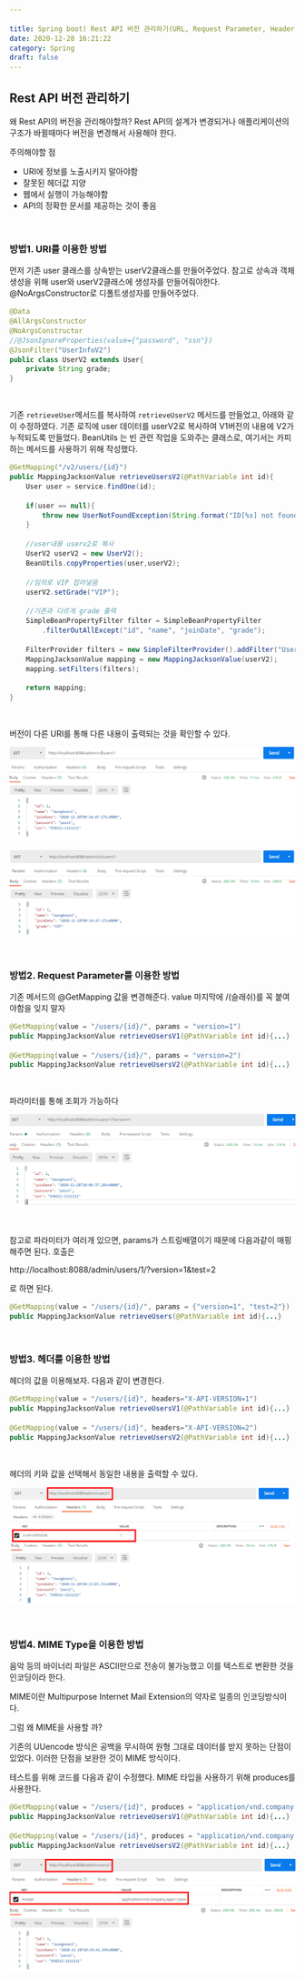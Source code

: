 ```yaml
---

title: Spring boot) Rest API 버전 관리하기(URL, Request Parameter, Header)
date: 2020-12-28 16:21:22
category: Spring
draft: false
---
```


## Rest API 버전 관리하기

왜 Rest API의 버전을 관리해야할까? Rest API의 설계가 변경되거나 애플리케이션의 구조가 바뀔때마다 버전을 변경해서 사용해야 한다.

주의해야할 점

- URI에 정보를 노출시키지 말아야함
- 잘못된 헤더값 지양
- 웹에서 실행이 가능해야함
- API의 정확한 문서를 제공하는 것이 좋음

<br/>

### 방법1. URI를 이용한 방법

먼저 기존 user 클래스를 상속받는 userV2클래스를 만들어주었다. 참고로 상속과 객체생성을 위해 user와 userV2클래스에 생성자를 만들어줘야한다. @NoArgsConstructor로 디폴트생성자를 만들어주었다.

```java
@Data
@AllArgsConstructor
@NoArgsConstructor
//@JsonIgnoreProperties(value={"password", "ssn"})
@JsonFilter("UserInfoV2")
public class UserV2 extends User{
    private String grade;
}
```

<br/>

기존 `retrieveUser`메서드를 복사하여 `retrieveUserV2` 메서드를 만들었고, 아래와 같이 수정하였다. 기존 로직에 user 데이터를 userV2로 복사하여 V1버전의 내용에 V2가 누적되도록 만들었다. BeanUtils 는 빈 관련 작업을 도와주는 클래스로, 여기서는 카피하는 메서드를 사용하기 위해 작성했다.

```java
@GetMapping("/v2/users/{id}")
public MappingJacksonValue retrieveUsersV2(@PathVariable int id){
    User user = service.findOne(id);

    if(user == null){
        throw new UserNotFoundException(String.format("ID[%s] not found", id));
    }

    //user내용 userv2로 복사
    UserV2 userV2 = new UserV2();
    BeanUtils.copyProperties(user,userV2);
    
    //임의로 VIP 집어넣음
    userV2.setGrade("VIP");

    //기존과 다르게 grade 출력
    SimpleBeanPropertyFilter filter = SimpleBeanPropertyFilter
        .filterOutAllExcept("id", "name", "joinDate", "grade");

    FilterProvider filters = new SimpleFilterProvider().addFilter("UserInfoV2", filter);
    MappingJacksonValue mapping = new MappingJacksonValue(userV2);
    mapping.setFilters(filters);

    return mapping;
}
```

<br/>

버전이 다른 URI를 통해 다른 내용이 출력되는 것을 확인할 수 있다.

![image-20201228190108680](SpringBoot12-manageVersion.assets/image-20201228190108680.png)

![image-20201228190120912](SpringBoot12-manageVersion.assets/image-20201228190120912.png)

<br/>

### 방법2. Request Parameter를 이용한 방법

기존 메서드의 @GetMapping 값을 변경해준다. value 마지막에 /(슬래쉬)를 꼭 붙여야함을 잊지 말자

```java
@GetMapping(value = "/users/{id}/", params = "version=1")
public MappingJacksonValue retrieveUsersV1(@PathVariable int id){...}

@GetMapping(value = "/users/{id}/", params = "version=2")
public MappingJacksonValue retrieveUsersV2(@PathVariable int id){...}
```

<br/>

파라미터를 통해 조회가 가능하다

![image-20201228191117258](SpringBoot12-manageVersion.assets/image-20201228191117258.png)

<br/>

참고로 파라미터가 여러개 있으면, params가 스트링배열이기 때문에 다음과같이 매핑해주면 된다. 호출은

http://localhost:8088/admin/users/1/?version=1&test=2

로 하면 된다.

```java
@GetMapping(value = "/users/{id}/", params = {"version=1", "test=2"})
public MappingJacksonValue retrieveUsers(@PathVariable int id){...}
```

<br/>

### 방법3. 헤더를 이용한 방법

헤더의 값을 이용해보자. 다음과 같이 변경한다.

```java
@GetMapping(value = "/users/{id}", headers="X-API-VERSION=1")
public MappingJacksonValue retrieveUsersV1(@PathVariable int id){...}

@GetMapping(value = "/users/{id}", headers="X-API-VERSION=2")
public MappingJacksonValue retrieveUsersV2(@PathVariable int id){...}
```

<br/>

헤더의 키와 값을 선택해서 동일한 내용을 출력할 수 있다.

![image-20201228192358082](SpringBoot12-manageVersion.assets/image-20201228192358082.png)

<br/>

### 방법4. MIME Type을 이용한 방법

음악 등의 바이너리 파일은 ASCII만으로 전송이 불가능했고 이를 텍스트로 변환한 것을 인코딩이라 한다.

MIME이란 Multipurpose Internet Mail Extension의 약자로 일종의 인코딩방식이다. 

그럼 왜 MIME을 사용할 까?

기존의 UUencode 방식은 공백을 무시하여 원형 그대로 데이터를 받지 못하는 단점이 있었다. 이러한 단점을 보완한 것이 MIME 방식이다.

테스트를 위해 코드를 다음과 같이 수정했다. MIME 타입을 사용하기 위해 produces를 사용한다.

```java
@GetMapping(value = "/users/{id}", produces = "application/vnd.company.appv1+json")
public MappingJacksonValue retrieveUsersV1(@PathVariable int id){...}

@GetMapping(value = "/users/{id}", produces = "application/vnd.company.appv2+json")
public MappingJacksonValue retrieveUsersV2(@PathVariable int id){...}
```

![image-20201228195842400](SpringBoot12-manageVersion.assets/image-20201228195842400.png)